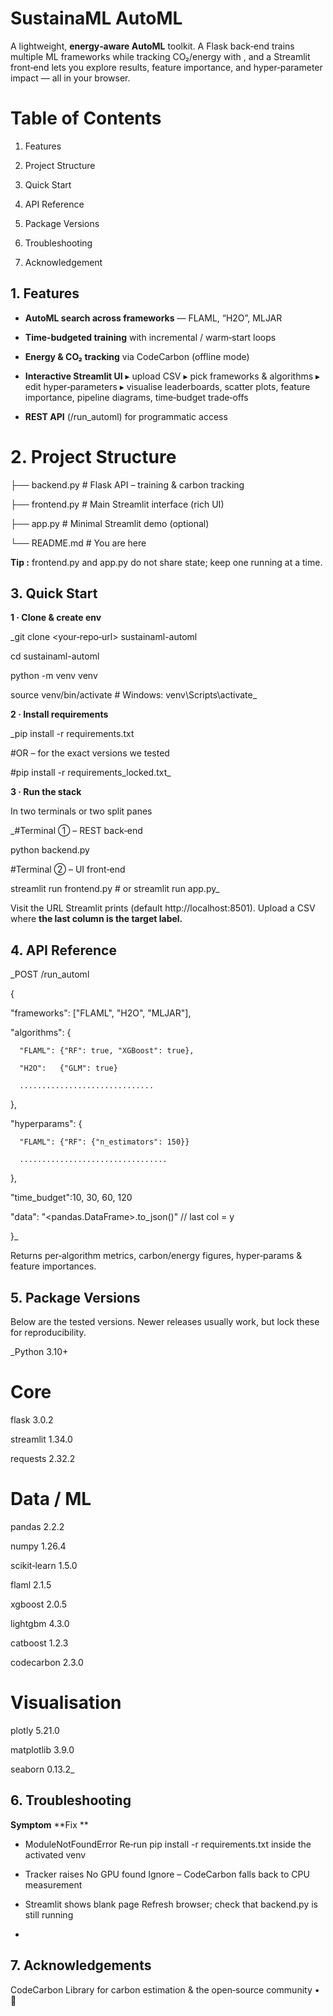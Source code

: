 # SustainaML AutoML

A lightweight, **energy‑aware AutoML** toolkit.  A Flask back‑end trains multiple ML frameworks while tracking CO₂/energy with , and a Streamlit front‑end lets you explore results, feature importance, and hyper‑parameter impact — all in your browser.

# Table of Contents

1. Features

2. Project Structure

3. Quick Start

4. API Reference

5. Package Versions

6. Troubleshooting

7. Acknowledgement



## 1. Features

- **AutoML search across frameworks** — FLAML, “H2O”, MLJAR

- **Time‑budgeted training** with incremental / warm‑start loops

- **Energy & CO₂ tracking** via CodeCarbon (offline mode)

- **Interactive Streamlit UI**
   ▸ upload CSV  ▸ pick frameworks & algorithms  ▸ edit hyper‑parameters  ▸ visualise leaderboards, scatter plots, feature importance, pipeline diagrams, time‑budget trade‑offs

- **REST API** (/run_automl) for programmatic access

# 2. Project Structure

├── backend.py      # Flask API – training & carbon tracking

├── frontend.py     # Main Streamlit interface (rich UI)

├── app.py          # Minimal Streamlit demo (optional)

└── README.md       # You are here

**Tip :** frontend.py and app.py do not share state; keep one running at a time.

## 3. Quick Start

**1 · Clone & create env**

_git clone <your‑repo‑url> sustainaml-automl

cd sustainaml-automl

python -m venv venv

source venv/bin/activate   # Windows: venv\Scripts\activate_

**2 · Install requirements**

_pip install -r requirements.txt

#OR – for the exact versions we tested

#pip install -r requirements_locked.txt_

**3 · Run the stack**

In two terminals or two split panes 

_#Terminal ① – REST back‑end

python backend.py

#Terminal ② – UI front‑end

streamlit run frontend.py   # or streamlit run app.py_

Visit the URL Streamlit prints (default http://localhost:8501).  Upload a CSV where **the last column is the target label.**

## 4. API Reference

_POST /run_automl

{

  "frameworks": ["FLAML", "H2O", "MLJAR"],
  
  "algorithms": {
  
      "FLAML": {"RF": true, "XGBoost": true},
      
      "H2O":   {"GLM": true}
      
      ..............................
      
  },
  
  "hyperparams": {
  
      "FLAML": {"RF": {"n_estimators": 150}}
      
      .................................
      
  },
  
  "time_budget":10, 30, 60, 120
  
  "data": "<pandas.DataFrame>.to_json()"   // last col = y
  
}_

Returns per‑algorithm metrics, carbon/energy figures, hyper‑params & feature importances.

## 5. Package Versions

Below are the tested versions.  Newer releases usually work, but lock these for reproducibility.


_Python              3.10+

# Core

flask               3.0.2

streamlit           1.34.0

requests            2.32.2

# Data / ML

pandas              2.2.2

numpy               1.26.4

scikit‑learn        1.5.0

flaml               2.1.5

xgboost             2.0.5

lightgbm            4.3.0

catboost            1.2.3

codecarbon          2.3.0

# Visualisation

plotly              5.21.0

matplotlib          3.9.0

seaborn             0.13.2_

## 6.  Troubleshooting

**Symptom**                                                                 **Fix  **      


- ModuleNotFoundError                     Re‑run pip install -r requirements.txt inside the activated venv


- Tracker raises No GPU found             Ignore – CodeCarbon falls back to CPU measurement
  

- Streamlit shows blank page             Refresh browser; check that backend.py is still running
- 
## 7. Acknowledgements

CodeCarbon Library for carbon estimation  & the open‑source community • 🌱
